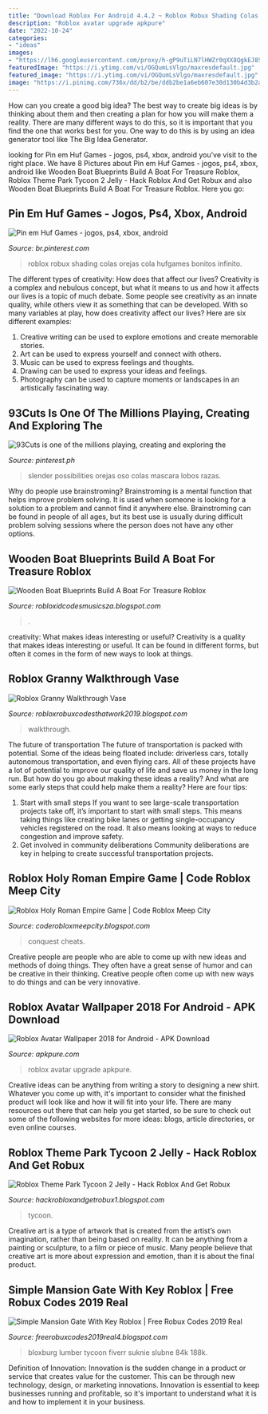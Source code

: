 ```yaml
---
title: "Download Roblox For Android 4.4.2 ~ Roblox Robux Shading Colas Orejas Cola Hufgames Bonitos Infinito"
description: "Roblox avatar upgrade apkpure"
date: "2022-10-24"
categories:
- "ideas"
images:
- "https://lh6.googleusercontent.com/proxy/h-gP9uTiLN7lHWZr0qXX8QgkEJ852kFjg9f8CLpLMHMccGMziM65VclchmRcPyMnvPFA9k86YUFx83fEHy5ofI_2FECfHWmPsF4qwVVEwOVj_1GjZ89UroPW0JAb6pJB=w1200-h630-p-k-no-nu"
featuredImage: "https://i.ytimg.com/vi/OGQumLsVlgo/maxresdefault.jpg"
featured_image: "https://i.ytimg.com/vi/OGQumLsVlgo/maxresdefault.jpg"
image: "https://i.pinimg.com/736x/dd/b2/be/ddb2be1a6eb607e30d130b4d3b2a1e34.jpg"
---
```



How can you create a good big idea?
The best way to create big ideas is by thinking about them and then creating a plan for how you will make them a reality. There are many different ways to do this, so it is important that you find the one that works best for you. One way to do this is by using an idea generator tool like The Big Idea Generator.

	

		
looking for Pin em Huf Games - jogos, ps4, xbox, android you've visit to the right place. We have 8 Pictures about Pin em Huf Games - jogos, ps4, xbox, android like Wooden Boat Blueprints Build A Boat For Treasure Roblox, Roblox Theme Park Tycoon 2 Jelly - Hack Roblox And Get Robux and also Wooden Boat Blueprints Build A Boat For Treasure Roblox. Here you go:
		
    
## Pin Em Huf Games - Jogos, Ps4, Xbox, Android

<img loading=lazy src="https://i.pinimg.com/originals/57/d3/90/57d3901162bc061f9827b67213528cc4.jpg" onerror="this.onerror=null;this.src='https://tse3.mm.bing.net/th?id=OIP.iUl1B0Yge7zgECS44mwGIAHaHh&amp;pid=15.1';" alt="Pin em Huf Games - jogos, ps4, xbox, android">

_Source: br.pinterest.com_

>roblox robux shading colas orejas cola hufgames bonitos infinito. 

	

The different types of creativity: How does that affect our lives?
Creativity is a complex and nebulous concept, but what it means to us and how it affects our lives is a topic of much debate. Some people see creativity as an innate quality, while others view it as something that can be developed. With so many variables at play, how does creativity affect our lives? Here are six different examples: 
1. Creative writing can be used to explore emotions and create memorable stories.
2. Art can be used to express yourself and connect with others.
3. Music can be used to express feelings and thoughts.
4. Drawing can be used to express your ideas and feelings.
5. Photography can be used to capture moments or landscapes in an artistically fascinating way. 

    
## 93Cuts Is One Of The Millions Playing, Creating And Exploring The

<img loading=lazy src="https://i.pinimg.com/736x/dd/b2/be/ddb2be1a6eb607e30d130b4d3b2a1e34.jpg" onerror="this.onerror=null;this.src='https://tse4.mm.bing.net/th?id=OIP.sVukoTA3kDRiFnyKDaB-EQAAAA&amp;pid=15.1';" alt="93Cuts is one of the millions playing, creating and exploring the">

_Source: pinterest.ph_

>slender possibilities orejas oso colas mascara lobos razas. 

	

Why do people use brainstroming?
Brainstroming is a mental function that helps improve problem solving. It is used when someone is looking for a solution to a problem and cannot find it anywhere else. Brainstroming can be found in people of all ages, but its best use is usually during difficult problem solving sessions where the person does not have any other options.

    
## Wooden Boat Blueprints Build A Boat For Treasure Roblox

<img loading=lazy src="https://lh3.googleusercontent.com/proxy/VwyarsrIiHzQIbkkW-srQKS_LbtMAj9905t9I0h-knf3_Ybf_BRznxO-MJrmb8eBW80w1-Awy5PbmenTL-5mKITuO6R2-SOMvJxdTjSOtzDY7coiZYKFNMU=w1200-h630-p-k-no-nu" onerror="this.onerror=null;this.src='https://tse2.mm.bing.net/th?id=OIP.IvDxOlY7ToVeNmZugV4FNQHaD4&amp;pid=15.1';" alt="Wooden Boat Blueprints Build A Boat For Treasure Roblox">

_Source: robloxidcodesmusicsza.blogspot.com_

>. 

	

creativity: What makes ideas interesting or useful?
Creativity is a quality that makes ideas interesting or useful. It can be found in different forms, but often it comes in the form of new ways to look at things.

    
## Roblox Granny Walkthrough Vase

<img loading=lazy src="https://i.ytimg.com/vi/OGQumLsVlgo/maxresdefault.jpg" onerror="this.onerror=null;this.src='https://tse1.mm.bing.net/th?id=OIP.ixsyWfPUZeiV1ahjTgbzKAHaEK&amp;pid=15.1';" alt="Roblox Granny Walkthrough Vase">

_Source: robloxrobuxcodesthatwork2019.blogspot.com_

>walkthrough. 

	

The future of transportation
The future of transportation is packed with potential. Some of the ideas being floated include: driverless cars, totally autonomous transportation, and even flying cars. All of these projects have a lot of potential to improve our quality of life and save us money in the long run. But how do you go about making these ideas a reality? And what are some early steps that could help make them a reality? Here are four tips: 
1. Start with small steps 
If you want to see large-scale transportation projects take off, it’s important to start with small steps. This means taking things like creating bike lanes or getting single-occupancy vehicles registered on the road. It also means looking at ways to reduce congestion and improve safety. 
2. Get involved in community deliberations 
Community deliberations are key in helping to create successful transportation projects.

    
## Roblox Holy Roman Empire Game | Code Roblox Meep City

<img loading=lazy src="https://image.winudf.com/v2/image1/Y29tLmFnZW9mY29ucXVlc3QuYXBwLnVzZXIuYW9jX3NjcmVlbl8yXzE1NjEwMTkxNjdfMDU1/screen-2.jpg?fakeurl=1&amp;type=.jpg" onerror="this.onerror=null;this.src='https://tse2.mm.bing.net/th?id=OIP.m5vRd8DU2fLbCOrERUGWkQHaEK&amp;pid=15.1';" alt="Roblox Holy Roman Empire Game | Code Roblox Meep City">

_Source: coderobloxmeepcity.blogspot.com_

>conquest cheats. 

	

Creative people are people who are able to come up with new ideas and methods of doing things. They often have a great sense of humor and can be creative in their thinking. Creative people often come up with new ways to do things and can be very innovative.

    
## Roblox Avatar Wallpaper 2018 For Android - APK Download

<img loading=lazy src="https://image.winudf.com/v2/image/Y29tLnJvYmxveGF2YXRhci5hbmFrcGFkYW5nX3NjcmVlbl8yXzE1MTcyODc0MTBfMDQw/screen-2.jpg?h=355&amp;fakeurl=1&amp;type=.jpg" onerror="this.onerror=null;this.src='https://tse1.mm.bing.net/th?id=OIP.Jf-1eBYg7G65crdifkbm_QAAAA&amp;pid=15.1';" alt="Roblox Avatar Wallpaper 2018 for Android - APK Download">

_Source: apkpure.com_

>roblox avatar upgrade apkpure. 

	

Creative ideas can be anything from writing a story to designing a new shirt. Whatever you come up with, it's important to consider what the finished product will look like and how it will fit into your life. There are many resources out there that can help you get started, so be sure to check out some of the following websites for more ideas: blogs, article directories, or even online courses.

    
## Roblox Theme Park Tycoon 2 Jelly - Hack Roblox And Get Robux

<img loading=lazy src="https://i.ytimg.com/vi/6m0du13YMJU/maxresdefault.jpg" onerror="this.onerror=null;this.src='https://tse2.mm.bing.net/th?id=OIP._Waa05YS8wK5dazi_L4qLgHaEK&amp;pid=15.1';" alt="Roblox Theme Park Tycoon 2 Jelly - Hack Roblox And Get Robux">

_Source: hackrobloxandgetrobux1.blogspot.com_

>tycoon. 

	

Creative art is a type of artwork that is created from the artist’s own imagination, rather than being based on reality. It can be anything from a painting or sculpture, to a film or piece of music. Many people believe that creative art is more about expression and emotion, than it is about the final product.

    
## Simple Mansion Gate With Key Roblox | Free Robux Codes 2019 Real

<img loading=lazy src="https://lh6.googleusercontent.com/proxy/h-gP9uTiLN7lHWZr0qXX8QgkEJ852kFjg9f8CLpLMHMccGMziM65VclchmRcPyMnvPFA9k86YUFx83fEHy5ofI_2FECfHWmPsF4qwVVEwOVj_1GjZ89UroPW0JAb6pJB=w1200-h630-p-k-no-nu" onerror="this.onerror=null;this.src='https://tse2.mm.bing.net/th?id=OIP.AHtNCXIY_MsO6YryzJD6-gHaD4&amp;pid=15.1';" alt="Simple Mansion Gate With Key Roblox | Free Robux Codes 2019 Real">

_Source: freerobuxcodes2019real4.blogspot.com_

>bloxburg lumber tycoon fiverr suknie slubne 84k 188k. 

	

Definition of Innovation:
Innovation is the sudden change in a product or service that creates value for the customer. This can be through new technology, design, or marketing innovations. Innovation is essential to keep businesses running and profitable, so it's important to understand what it is and how to implement it in your business.

